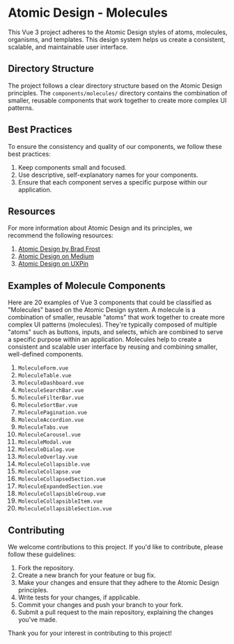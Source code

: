 # Atomic Design - Molecules

This Vue 3 project adheres to the Atomic Design styles of atoms, molecules, organisms, and templates. This design system helps us create a consistent, scalable, and maintainable user interface.

## Directory Structure

The project follows a clear directory structure based on the Atomic Design principles. The `components/molecules/` directory contains the combination of smaller, reusable components that work together to create more complex UI patterns.

## Best Practices

To ensure the consistency and quality of our components, we follow these best practices:

1. Keep components small and focused.
2. Use descriptive, self-explanatory names for your components.
3. Ensure that each component serves a specific purpose within our application.

## Resources

For more information about Atomic Design and its principles, we recommend the following resources:

1. [Atomic Design by Brad Frost](https://bradfrost.com/blog/web/atomic-web-design/)
2. [Atomic Design on Medium](https://medium.com/tag/atomic-design)
3. [Atomic Design on UXPin](https://www.uxpin.com/studio/artboard/11333-atomic-design-principles)


## Examples of Molecule Components

Here are 20 examples of Vue 3 components that could be classified as "Molecules" based on the Atomic Design system. A molecule is a combination of smaller, reusable "atoms" that work together to create more complex UI patterns (molecules). They're typically composed of multiple "atoms" such as buttons, inputs, and selects, which are combined to serve a specific purpose within an application. Molecules help to create a consistent and scalable user interface by reusing and combining smaller, well-defined components.

1. `MoleculeForm.vue`
2. `MoleculeTable.vue`
3. `MoleculeDashboard.vue`
4. `MoleculeSearchBar.vue`
5. `MoleculeFilterBar.vue`
6. `MoleculeSortBar.vue`
7. `MoleculePagination.vue`
8. `MoleculeAccordion.vue`
9. `MoleculeTabs.vue`
10. `MoleculeCarousel.vue`
11. `MoleculeModal.vue`
12. `MoleculeDialog.vue`
13. `MoleculeOverlay.vue`
14. `MoleculeCollapsible.vue`
15. `MoleculeCollapse.vue`
16. `MoleculeCollapsedSection.vue`
17. `MoleculeExpandedSection.vue`
18. `MoleculeCollapsibleGroup.vue`
19. `MoleculeCollapsibleItem.vue`
20. `MoleculeCollapsibleSection.vue`


## Contributing

We welcome contributions to this project. If you'd like to contribute, please follow these guidelines:

1. Fork the repository.
2. Create a new branch for your feature or bug fix.
3. Make your changes and ensure that they adhere to the Atomic Design principles.
4. Write tests for your changes, if applicable.
5. Commit your changes and push your branch to your fork.
6. Submit a pull request to the main repository, explaining the changes you've made.

Thank you for your interest in contributing to this project!